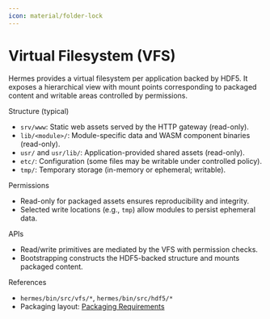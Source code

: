 ```yaml
---
icon: material/folder-lock
---
```


# Virtual Filesystem (VFS)

Hermes provides a virtual filesystem per application backed by HDF5.
It exposes a hierarchical view with mount points corresponding to packaged content and writable areas controlled by permissions.

Structure (typical)

* `srv/www`: Static web assets served by the HTTP gateway (read-only).
* `lib/<module>/`: Module-specific data and WASM component binaries (read-only).
* `usr/` and `usr/lib/`: Application-provided shared assets (read-only).
* `etc/`: Configuration (some files may be writable under controlled policy).
* `tmp/`: Temporary storage (in-memory or ephemeral; writable).

Permissions

* Read-only for packaged assets ensures reproducibility and integrity.
* Selected write locations (e.g., `tmp`) allow modules to persist ephemeral data.

APIs

* Read/write primitives are mediated by the VFS with permission checks.
* Bootstrapping constructs the HDF5-backed structure and mounts packaged content.

References

* `hermes/bin/src/vfs/*`, `hermes/bin/src/hdf5/*`
* Packaging layout: [Packaging Requirements](./hermes_packaging_requirements/overview.md)
